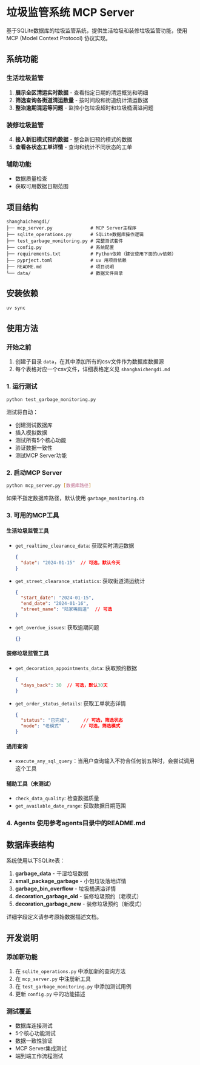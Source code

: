 # 垃圾监管系统 MCP Server

基于SQLite数据库的垃圾监管系统，提供生活垃圾和装修垃圾监管功能，使用MCP (Model Context Protocol) 协议实现。

## 系统功能

### 生活垃圾监管
1. **展示全区清运实时数据** - 查看指定日期的清运概览和明细
2. **筛选查询各街道清运数量** - 按时间段和街道统计清运数据
3. **整治逾期混运等问题** - 监控小包垃圾超时和垃圾桶满溢问题

### 装修垃圾监管
4. **接入新旧模式预约数据** - 整合新旧预约模式的数据
5. **查看各状态工单详情** - 查询和统计不同状态的工单

### 辅助功能
- 数据质量检查
- 获取可用数据日期范围

## 项目结构

```
shanghaichengdi/
├── mcp_server.py              # MCP Server主程序
├── sqlite_operations.py       # SQLite数据库操作逻辑
├── test_garbage_monitoring.py # 完整测试套件
├── config.py                  # 系统配置
├── requirements.txt           # Python依赖（建议使用下面的uv依赖）
├── pyprject.toml              # uv 用项目依赖
├── README.md                  # 项目说明
└── data/                      # 数据文件目录
```

## 安装依赖

```bash
uv sync
```

## 使用方法

### 开始之前
1. 创建子目录 `data`，在其中添加所有的csv文件作为数据库数据源
2. 每个表格对应一个csv文件，详细表格定义见 `shanghaichengdi.md`

### 1. 运行测试

```bash
python test_garbage_monitoring.py
```

测试将自动：
- 创建测试数据库
- 插入模拟数据
- 测试所有5个核心功能
- 验证数据一致性
- 测试MCP Server功能

### 2. 启动MCP Server

```bash
python mcp_server.py [数据库路径]
```

如果不指定数据库路径，默认使用 `garbage_monitoring.db`

### 3. 可用的MCP工具

#### 生活垃圾监管工具

- `get_realtime_clearance_data`: 获取实时清运数据
  ```json
  {
    "date": "2024-01-15"  // 可选，默认今天
  }
  ```

- `get_street_clearance_statistics`: 获取街道清运统计
  ```json
  {
    "start_date": "2024-01-15",
    "end_date": "2024-01-16",
    "street_name": "陆家嘴街道"  // 可选
  }
  ```

- `get_overdue_issues`: 获取逾期问题
  ```json
  {}
  ```

#### 装修垃圾监管工具

- `get_decoration_appointments_data`: 获取预约数据
  ```json
  {
    "days_back": 30  // 可选，默认30天
  }
  ```

- `get_order_status_details`: 获取工单状态详情
  ```json
  {
    "status": "已完成",     // 可选，筛选状态
    "mode": "老模式"       // 可选，筛选模式
  }
  ```

#### 通用查询
- `execute_any_sql_query`：当用户查询输入不符合任何前五种时，会尝试调用这个工具

#### 辅助工具（未测试）

- `check_data_quality`: 检查数据质量
- `get_available_date_range`: 获取数据日期范围


### 4. Agents 使用参考agents目录中的README.md

## 数据库表结构

系统使用以下SQLite表：

1. **garbage_data** - 干湿垃圾数据
2. **small_package_garbage** - 小包垃圾落地详情
3. **garbage_bin_overflow** - 垃圾桶满溢详情
4. **decoration_garbage_old** - 装修垃圾预约（老模式）
5. **decoration_garbage_new** - 装修垃圾预约（新模式）

详细字段定义请参考原始数据描述文档。

## 开发说明

### 添加新功能

1. 在 `sqlite_operations.py` 中添加新的查询方法
2. 在 `mcp_server.py` 中注册新工具
3. 在 `test_garbage_monitoring.py` 中添加测试用例
4. 更新 `config.py` 中的功能描述

### 测试覆盖

- 数据库连接测试
- 5个核心功能测试
- 数据一致性验证
- MCP Server集成测试
- 端到端工作流程测试